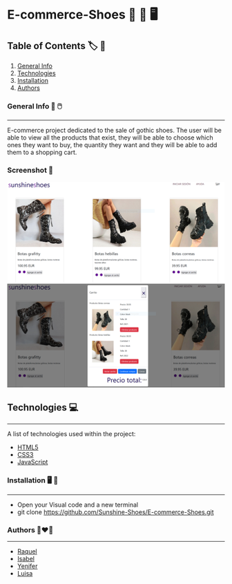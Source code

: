 # E-commerce-Shoes :sandal: :boot: :desktop_computer:

## Table of Contents :label: :closed_book:
1. [General Info](#general-info)
2. [Technologies](#technologies)
3. [Installation](#installation)
4. [Authors](#collaboration)



### General Info :high_heel: :computer_mouse:
***
E-commerce project dedicated to the sale of gothic shoes.
The user will be able to view all the products that exist, they will be able to choose which ones they want to buy, the quantity they want and they will be able to add them to a shopping cart.

### Screenshot :flower_playing_cards:
![Desktop](./assets/Readme/Captura1.PNG)
![Cart](./assets/Readme/Captura2.PNG)


## Technologies :computer:
***
A list of technologies used within the project:
* [HTML5](https://openwebinars.net/blog/que-es-html5/)
* [CSS3](https://openwebinars.net/blog/que-es-css3/)
* [JavaScript](https://www.javascript.com/)



### Installation :desktop_computer: :electric_plug:
***
* Open your Visual code and a new terminal
* git clone https://github.com/Sunshine-Shoes/E-commerce-Shoes.git


### Authors :couple_with_heart_woman_woman:
***
* [Raquel](https://github.com/rcarabal2022)
* [Isabel](https://github.com/IsabelGuMo)
* [Yenifer](https://github.com/yenromard)
* [Luisa](https://github.com/LuisaVAZ)
